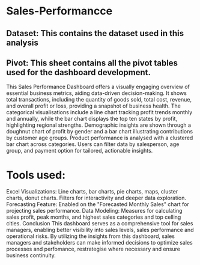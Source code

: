 # Sales-Performancce
## Dataset: This contains the dataset used in this analysis
## Pivot: This sheet contains all the pivot tables used for the dashboard development.


This Sales Performance Dashboard offers a visually engaging overview of essential business metrics, aiding data-driven decision-making. It shows total transactions, including the quantity of goods sold, total cost, revenue, and overall profit or loss, providing a snapshot of business health. The categorical visualisations include a line chart tracking profit trends monthly and annually, while the bar chart displays the top ten states by profit, highlighting regional strengths. Demographic insights are shown through a doughnut chart of profit by gender and a bar chart illustrating contributions by customer age groups. Product performance is analysed with a clustered bar chart across categories. Users can filter data by salesperson, age group, and payment option for tailored, actionable insights.

# Tools used:

Excel Visualizations: Line charts, bar charts, pie charts, maps, cluster charts, donut charts. Filters for interactivity and deeper data exploration. Forecasting Feature: Enabled on the "Forecasted Monthly Sales" chart for projecting sales performance. Data Modeling: Measures for calculating sales profit, peak months, and highest sales categories and top celling cities. Conclusion This dashboard serves as a comprehensive tool for sales managers, enabling better visibility into sales levels, sales performance and operational risks. By utilizing the insights from this dashboard, sales managers and stakeholders can make informed decisions to optimize sales processes and perfomance, restrategise where necessary and ensure business continuity.
